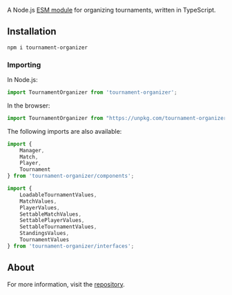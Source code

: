 A Node.js [ESM module](https://gist.github.com/sindresorhus/a39789f98801d908bbc7ff3ecc99d99c) for organizing tournaments, written in TypeScript.

## Installation
```shell
npm i tournament-organizer
```

### Importing
In Node.js:
```ts
import TournamentOrganizer from 'tournament-organizer';
```

In the browser:
```js
import TournamentOrganizer from "https://unpkg.com/tournament-organizer/dist/index.module.js";
```

The following imports are also available:
```ts
import {
    Manager,
    Match,
    Player,
    Tournament
} from 'tournament-organizer/components';

import {
    LoadableTournamentValues,
    MatchValues,
    PlayerValues,
    SettableMatchValues,
    SettablePlayerValues,
    SettableTournamentValues,
    StandingsValues,
    TournamentValues
} from 'tournament-organizer/interfaces';
```

## About
For more information, visit the [repository](https://github.com/slashinfty/tournament-organizer).